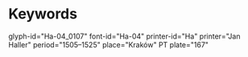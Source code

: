 # Keywords
glyph-id="Ha-04_0107"
font-id="Ha-04"
printer-id="Ha"
printer="Jan Haller"
period="1505–1525"
place="Kraków"
PT plate="167"
